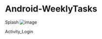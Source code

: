 # Android-WeeklyTasks
Splash
![image](https://github.com/CAMP09/Android-WeeklyTasks/assets/64702535/9e4d6456-28be-488c-a507-f8dd7bd0e986)

Activity_Login




